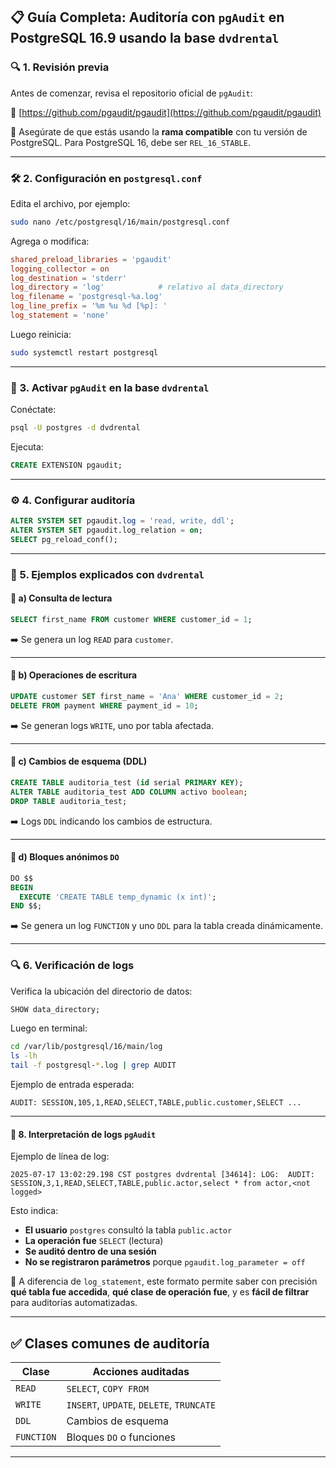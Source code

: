## 📋 Guía Completa: Auditoría con `pgAudit` en PostgreSQL 16.9 usando la base `dvdrental`

### 🔍 1. Revisión previa

Antes de comenzar, revisa el repositorio oficial de `pgAudit`:

📎 [https://github.com/pgaudit/pgaudit](https://github.com/pgaudit/pgaudit)

🔧 Asegúrate de que estás usando la **rama compatible** con tu versión de PostgreSQL. Para PostgreSQL 16, debe ser `REL_16_STABLE`.

---

### 🛠️ 2. Configuración en `postgresql.conf`

Edita el archivo, por ejemplo:

```bash
sudo nano /etc/postgresql/16/main/postgresql.conf
```

Agrega o modifica:

```conf
shared_preload_libraries = 'pgaudit'
logging_collector = on
log_destination = 'stderr'
log_directory = 'log'            # relativo al data_directory
log_filename = 'postgresql-%a.log'
log_line_prefix = '%m %u %d [%p]: '
log_statement = 'none'
```

Luego reinicia:

```bash
sudo systemctl restart postgresql
```

---

### 🧩 3. Activar `pgAudit` en la base `dvdrental`

Conéctate:

```bash
psql -U postgres -d dvdrental
```

Ejecuta:

```sql
CREATE EXTENSION pgaudit;
```

---

### ⚙️ 4. Configurar auditoría

```sql
ALTER SYSTEM SET pgaudit.log = 'read, write, ddl';
ALTER SYSTEM SET pgaudit.log_relation = on;
SELECT pg_reload_conf();
```

---

### 🧪 5. Ejemplos explicados con `dvdrental`

#### 📌 a) Consulta de lectura

```sql
SELECT first_name FROM customer WHERE customer_id = 1;
```

➡️ Se genera un log `READ` para `customer`.

---

#### 📌 b) Operaciones de escritura

```sql
UPDATE customer SET first_name = 'Ana' WHERE customer_id = 2;
DELETE FROM payment WHERE payment_id = 10;
```

➡️ Se generan logs `WRITE`, uno por tabla afectada.

---

#### 📌 c) Cambios de esquema (DDL)

```sql
CREATE TABLE auditoria_test (id serial PRIMARY KEY);
ALTER TABLE auditoria_test ADD COLUMN activo boolean;
DROP TABLE auditoria_test;
```

➡️ Logs `DDL` indicando los cambios de estructura.

---

#### 📌 d) Bloques anónimos `DO`

```sql
DO $$
BEGIN
  EXECUTE 'CREATE TABLE temp_dynamic (x int)';
END $$;
```

➡️ Se genera un log `FUNCTION` y uno `DDL` para la tabla creada dinámicamente.

---

### 🔍 6. Verificación de logs

Verifica la ubicación del directorio de datos:

```sql
SHOW data_directory;
```

Luego en terminal:

```bash
cd /var/lib/postgresql/16/main/log
ls -lh
tail -f postgresql-*.log | grep AUDIT
```

Ejemplo de entrada esperada:

```
AUDIT: SESSION,105,1,READ,SELECT,TABLE,public.customer,SELECT ...
```

---

#### 🧾 8. Interpretación de logs `pgAudit`

Ejemplo de línea de log:

```
2025-07-17 13:02:29.198 CST postgres dvdrental [34614]: LOG:  AUDIT: SESSION,3,1,READ,SELECT,TABLE,public.actor,select * from actor,<not logged>
```

Esto indica:

* **El usuario** `postgres` consultó la tabla `public.actor`
* **La operación fue** `SELECT` (lectura)
* **Se auditó dentro de una sesión**
* **No se registraron parámetros** porque `pgaudit.log_parameter = off`

📌 A diferencia de `log_statement`, este formato permite saber con precisión **qué tabla fue accedida**, **qué clase de operación fue**, y es **fácil de filtrar** para auditorías automatizadas.

---

## ✅ Clases comunes de auditoría

| Clase      | Acciones auditadas                       |
| ---------- | ---------------------------------------- |
| `READ`     | `SELECT`, `COPY FROM`                    |
| `WRITE`    | `INSERT`, `UPDATE`, `DELETE`, `TRUNCATE` |
| `DDL`      | Cambios de esquema                       |
| `FUNCTION` | Bloques `DO` o funciones                 |

---
